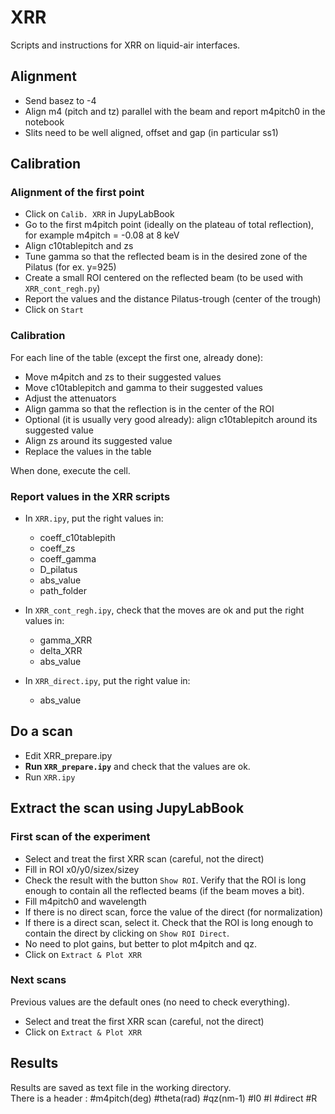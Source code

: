 # XRR

Scripts and instructions for XRR on liquid-air interfaces.

## Alignment

- Send basez to -4
- Align m4 (pitch and tz) parallel with the beam and report m4pitch0 in the notebook
- Slits need to be well aligned, offset and gap (in particular ss1)

## Calibration

### Alignment of the first point
- Click on ```Calib. XRR``` in JupyLabBook
- Go to the first m4pitch point (ideally on the plateau of total reflection), for example m4pitch = -0.08 at 8 keV
- Align c10tablepitch and zs
- Tune gamma so that the reflected beam is in the desired zone of the Pilatus (for ex. y=925)
- Create a small ROI centered on the reflected beam (to be used with ```XRR_cont_regh.py```)
- Report the values and the distance Pilatus-trough (center of the trough)
- Click on ```Start```

### Calibration
For each line of the table (except the first one, already done):
- Move m4pitch and zs to their suggested values
- Move c10tablepitch and gamma to their suggested values
- Adjust the attenuators
- Align gamma so that the reflection is in the center of the ROI
- Optional (it is usually very good already): align c10tablepitch around its suggested value
- Align zs around its suggested value
- Replace the values in the table

When done, execute the cell.

### Report values in the XRR scripts
- In ```XRR.ipy```, put the right values in:
    - coeff_c10tablepith
    - coeff_zs
    - coeff_gamma
    - D_pilatus
    - abs_value
    - path_folder
    
- In ```XRR_cont_regh.ipy```, check that the moves are ok and put the right values in:
    - gamma_XRR
    - delta_XRR
    - abs_value

- In ```XRR_direct.ipy```, put the right value in:
    - abs_value

## Do a scan
- Edit XRR_prepare.ipy
- **Run ```XRR_prepare.ipy```** and check that the values are ok.
- Run ```XRR.ipy```

## Extract the scan using JupyLabBook

### First scan of the experiment
- Select and treat the first XRR scan (careful, not the direct)
- Fill in ROI x0/y0/sizex/sizey
- Check the result with the button ```Show ROI```. Verify that the ROI is long enough to contain all the reflected beams (if the beam moves a bit).
- Fill m4pitch0 and wavelength
- If there is no direct scan, force the value of the direct (for normalization)
- If there is a direct scan, select it. Check that the ROI is long enough to contain the direct by clicking on ```Show ROI Direct```.
- No need to plot gains, but better to plot m4pitch and qz. 
- Click on ```Extract & Plot XRR```

### Next scans
Previous values are the default ones (no need to check everything).
- Select and treat the first XRR scan (careful, not the direct)
- Click on ```Extract & Plot XRR```

## Results
Results are saved as text file in the working directory.  
There is a header : #m4pitch(deg)    #theta(rad)    #qz(nm-1)    #I0    #I    #direct    #R
